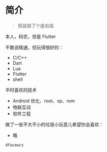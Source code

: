# 简介

> 假装放了个座右铭

本人，码农，但是 Flutter

不敢说精通，但玩得很好的：

- C/C++
- Dart
- Lua
- Flutter
- shell

平时喜欢的技术

- Android 优化、root、xp、rom
- 物联互动
- 软件工程

做了一些不大不小的垃圾小玩意儿希望你会喜欢：

- 略

```
dfacewcs
```